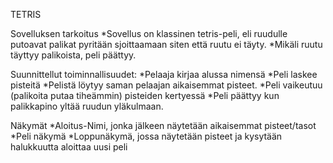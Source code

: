 TETRIS

Sovelluksen tarkoitus
*Sovellus on klassinen tetris-peli, eli ruudulle putoavat palikat pyritään sjoittaamaan siten että ruutu ei täyty. 
*Mikäli ruutu täyttyy palikoista, peli päättyy.

Suunnittellut toiminnallisuudet:
*Pelaaja kirjaa alussa nimensä
*Peli laskee pisteitä
*Pelistä löytyy saman pelaajan aikaisemmat pisteet.
*Peli vaikeutuu (palikoita putaa tiheämmin) pisteiden kertyessä
*Peli päättyy kun palikkapino yltää ruudun yläkulmaan.

Näkymät
*Aloitus-Nimi, jonka jälkeen näytetään aikaisemmat pisteet/tasot
*Peli näkymä
*Loppunäkymä, jossa näytetään pisteet ja kysytään halukkuutta aloittaa uusi peli
